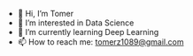 - 👋 Hi, I’m Tomer
- 👀 I’m interested in Data Science 
- 🌱 I’m currently learning Deep Learning
- 📫 How to reach me: tomerz1089@gmail.com

<!---
tomerz89/tomerz89 is a ✨ special ✨ repository because its `README.md` (this file) appears on your GitHub profile.
You can click the Preview link to take a look at your changes.
--->
